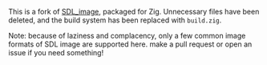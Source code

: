 This is a fork of [SDL_image](https://github.com/libsdl-org/SDL_image/), packaged for Zig. Unnecessary
files have been deleted, and the build system has been replaced with
`build.zig`.

Note: because of laziness and complacency, only a few common image formats of SDL image are supported here. make a pull request or open an issue if you need something!
